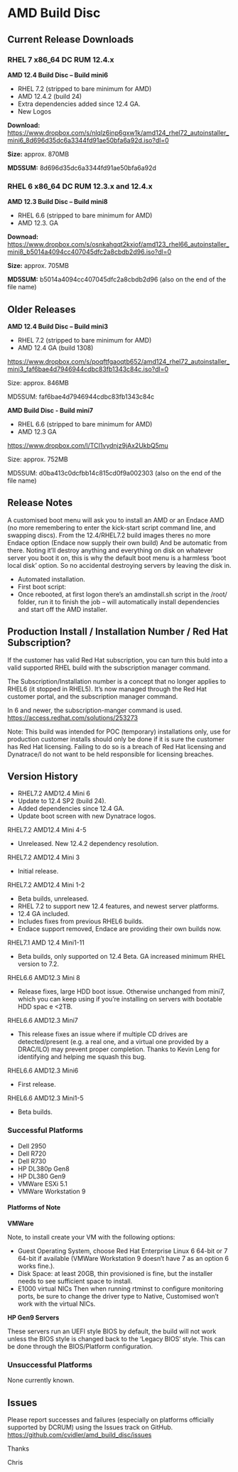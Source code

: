 # AMD Build Disc


## Current Release Downloads

### RHEL 7 x86_64 DC RUM 12.4.x

**AMD 12.4 Build Disc – Build mini6**

- RHEL 7.2 (stripped to bare minimum for AMD)
- AMD 12.4.2 (build 24)
- Extra dependencies added since 12.4 GA.
- New Logos



**Download:** https://www.dropbox.com/s/nlqlz6inp6gxw1k/amd124_rhel72_autoinstaller_mini6_8d696d35dc6a3344fd91ae50bfa6a92d.iso?dl=0 

**Size:** approx. 870MB

**MD5SUM:** 8d696d35dc6a3344fd91ae50bfa6a92d



### RHEL 6 x86_64 DC RUM 12.3.x and 12.4.x

**AMD 12.3 Build Disc – Build mini8**

- RHEL 6.6 (stripped to bare minimum for AMD)
- AMD 12.3. GA


**Downoad:** https://www.dropbox.com/s/osnkahgqt2kxjof/amd123_rhel66_autoinstaller_mini8_b5014a4094cc407045dfc2a8cbdb2d96.iso?dl=0

**Size:** approx. 705MB

**MD5SUM:** b5014a4094cc407045dfc2a8cbdb2d96 (also on the end of the file name)



## Older Releases

**AMD 12.4 Build Disc – Build mini3**
- RHEL 7.2 (stripped to bare minimum for AMD)
- AMD 12.4 GA (build 1308)



https://www.dropbox.com/s/poqftfgaoqtb652/amd124_rhel72_autoinstaller_mini3_faf6bae4d7946944cdbc83fb1343c84c.iso?dl=0

Size: approx. 846MB

MD5SUM: faf6bae4d7946944cdbc83fb1343c84c



**AMD Build Disc - Build mini7**

- RHEL 6.6 (stripped to bare minimum for AMD)
- AMD 12.3 GA


 
https://www.dropbox.com/l/TCI1vydnjz9jAx2UkbQ5mu

Size:           approx. 752MB

MD5SUM:  d0ba413c0dcfbb14c815cd0f9a002303 (also on the end of the file name)


 
## Release Notes
A customised boot menu will ask you to install an AMD or an Endace AMD (no more remembering to enter the kick-start script command line, and swapping discs).  From the 12.4/RHEL7.2 build images theres no more Endace option (Endace now supply their own build) And be automatic from there. Noting it’ll destroy anything and everything on disk on whatever server you boot it on, this is why the default boot menu is a harmless ‘boot local disk’ option. So no accidental destroying servers by leaving the disk in.
 
- Automated installation.
- First boot script:
- Once rebooted, at first logon there’s an amdinstall.sh script in the /root/ folder, run it to finish the job – will automatically install dependencies and start off the AMD installer.
 
## Production Install / Installation Number / Red Hat Subscription?

If the customer has valid Red Hat subscription, you can turn this buld into a valid supported RHEL build with the subscription manager command.



The Subscription/Installation number is a concept that no longer applies to RHEL6 (it stopped in RHEL5). It’s now managed through the Red Hat customer portal, and the subscription manager command.



In 6 and newer, the subscription-manger command is used.
https://access.redhat.com/solutions/253273



Note: This build was intended for POC (temporary) installations only, use for production customer installs should only be done if it is sure the customer has Red Hat licensing. Failing to do so is a breach of Red Hat licensing and Dynatrace/I do not want to be held responsible for licensing breaches.

 

## Version History
- RHEL7.2 AMD12.4 Mini 6
- Update to 12.4 SP2 (build 24).
- Added dependencies since 12.4 GA.
- Update boot screen with new Dynatrace logos.



RHEL7.2 AMD12.4 Mini 4-5
- Unreleased. New 12.4.2 dependency resolution.



RHEL7.2 AMD12.4 Mini 3
- Initial release.



RHEL7.2 AMD12.4 Mini 1-2
- Beta builds, unreleased.
- RHEL 7.2 to support new 12.4 features, and newest server platforms.
- 12.4 GA included.
- Includes fixes from previous RHEL6 builds.
- Endace support removed, Endace are providing their own builds now.



RHEL7.1 AMD 12.4 Mini1-11
- Beta builds, only supported on 12.4 Beta. GA increased minimum RHEL version to 7.2.



RHEL6.6 AMD12.3 Mini 8
- Release fixes, large HDD boot issue. Otherwise unchanged from mini7, which you can keep using if you’re installing on servers with bootable HDD spac e <2TB.



RHEL6.6 AMD12.3 Mini7
- This release fixes an issue where if multiple CD drives are detected/present (e.g. a real one, and a virtual one provided by a DRAC/ILO) may prevent proper completion. Thanks to Kevin Leng for identifying and helping me squash this bug.


 
RHEL6.6 AMD12.3 Mini6
- First release.


 
RHEL6.6 AMD12.3 Mini1-5
- Beta builds.
 

 
### Successful Platforms
- Dell 2950
- Dell R720
- Dell R730
- HP DL380p Gen8
- HP DL380 Gen9
- VMWare ESXi 5.1
- VMWare Workstation 9



#### Platforms of Note
**VMWare**

Note, to install create your VM with the following options:
-	Guest Operating System, choose Red Hat Enterprise Linux 6 64-bit or 7 64-bit if available (VMWare Workstation 9 doesn’t have 7 as an option 6 works fine.).
-	Disk Space: at least 20GB, thin provisioned is fine, but the installer needs to see sufficient space to install.
-	E1000 virtual NICs
	Then when running rtminst to configure monitoring ports, be sure to change the driver type to Native, Customised won’t work with the virtual NICs.	



**HP Gen9 Servers**

These servers run an UEFI style BIOS by default, the build will not work unless the BIOS style is changed back to the ‘Legacy BIOS’ style. This can be done through the BIOS/Platform configuration.

	 
 
### Unsuccessful Platforms
None currently known.
 
 

## Issues 
Please report successes and failures (especially on platforms officially supported by DCRUM) using the Issues track on GitHub. https://github.com/cvidler/amd_build_disc/issues



Thanks

Chris
